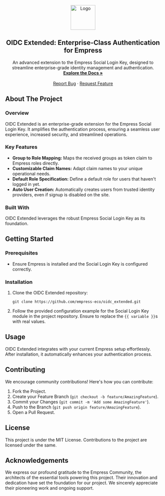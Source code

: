 <div align="center">
  <a href="https://github.com/empress-eco/oidc_extended">
    <img src="https://grow.empress.eco/uploads/default/original/2X/1/1f1e1044d3864269d2a613577edb9763890422ab.png" alt="Logo" width="80" height="80">
  </a>

<h2 align="center">OIDC Extended: Enterprise-Class Authentication for Empress</h2>
<p align="center">
An advanced extension to the Empress Social Login Key, designed to streamline enterprise-grade identity management and authentication.
<br />
<a href="https://empress.eco/"><strong>Explore the Docs »</strong></a>
<br />
<br />
<a href="https://github.com/empress-eco/oidc_extended/issues">Report Bug</a>
·
<a href="https://github.com/empress-eco/oidc_extended/issues">Request Feature</a>
</p>
</div>

## About The Project

### Overview

OIDC Extended is an enterprise-grade extension for the Empress Social Login Key. It amplifies the authentication process, ensuring a seamless user experience, increased security, and streamlined operations.

### Key Features
- **Group to Role Mapping:** Maps the received groups as token claim to Empress roles directly.
- **Customizable Claim Names:** Adapt claim names to your unique operational needs.
- **Default Role Specification:** Define a default role for users that haven't logged in yet.
- **Auto User Creation:** Automatically creates users from trusted identity providers, even if signup is disabled on the site.

### Built With
OIDC Extended leverages the robust Empress Social Login Key as its foundation.

## Getting Started

### Prerequisites
- Ensure Empress is installed and the Social Login Key is configured correctly.

### Installation
1. Clone the OIDC Extended repository: 
   ```
   git clone https://github.com/empress-eco/oidc_extended.git
   ```
2. Follow the provided configuration example for the Social Login Key module in the project repository. Ensure to replace the `{{ variable }}`s with real values. 

## Usage
OIDC Extended integrates with your current Empress setup effortlessly. After installation, it automatically enhances your authentication process.

## Contributing
We encourage community contributions! Here's how you can contribute:

1. Fork the Project.
2. Create your Feature Branch (`git checkout -b feature/AmazingFeature`).
3. Commit your Changes (`git commit -m 'Add some AmazingFeature'`).
4. Push to the Branch (`git push origin feature/AmazingFeature`).
5. Open a Pull Request.

## License
This project is under the MIT License. Contributions to the project are licensed under the same.

## Acknowledgements

We express our profound gratitude to the Empress Community, the architects of the essential tools powering this project. Their innovation and dedication have set the foundation for our project. We sincerely appreciate their pioneering work and ongoing support.
